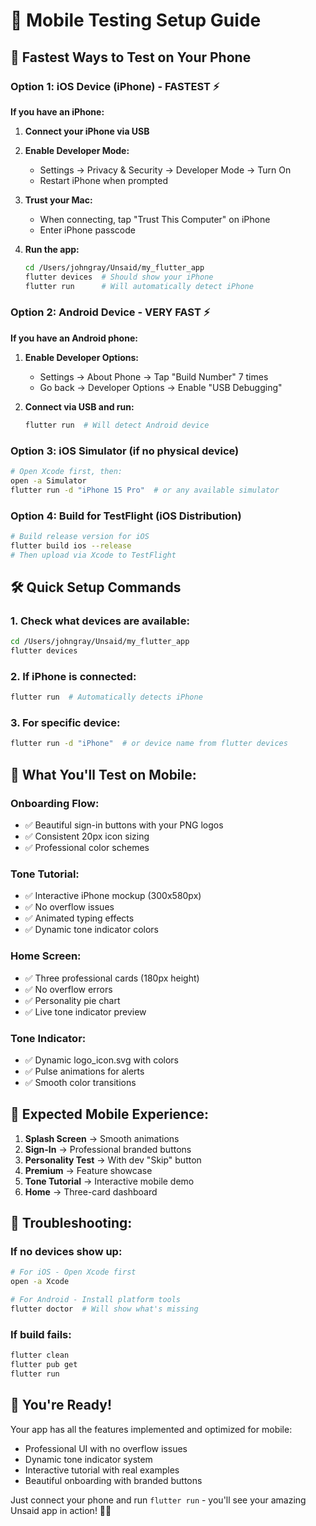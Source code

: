 # 📱 Mobile Testing Setup Guide

## 🚀 Fastest Ways to Test on Your Phone

### Option 1: iOS Device (iPhone) - FASTEST ⚡
**If you have an iPhone:**

1. **Connect your iPhone via USB**
2. **Enable Developer Mode:**
   - Settings → Privacy & Security → Developer Mode → Turn On
   - Restart iPhone when prompted

3. **Trust your Mac:**
   - When connecting, tap "Trust This Computer" on iPhone
   - Enter iPhone passcode

4. **Run the app:**
   ```bash
   cd /Users/johngray/Unsaid/my_flutter_app
   flutter devices  # Should show your iPhone
   flutter run      # Will automatically detect iPhone
   ```

### Option 2: Android Device - VERY FAST ⚡
**If you have an Android phone:**

1. **Enable Developer Options:**
   - Settings → About Phone → Tap "Build Number" 7 times
   - Go back → Developer Options → Enable "USB Debugging"

2. **Connect via USB and run:**
   ```bash
   flutter run  # Will detect Android device
   ```

### Option 3: iOS Simulator (if no physical device)
```bash
# Open Xcode first, then:
open -a Simulator
flutter run -d "iPhone 15 Pro"  # or any available simulator
```

### Option 4: Build for TestFlight (iOS Distribution)
```bash
# Build release version for iOS
flutter build ios --release
# Then upload via Xcode to TestFlight
```

## 🛠️ Quick Setup Commands

### 1. Check what devices are available:
```bash
cd /Users/johngray/Unsaid/my_flutter_app
flutter devices
```

### 2. If iPhone is connected:
```bash
flutter run  # Automatically detects iPhone
```

### 3. For specific device:
```bash
flutter run -d "iPhone"  # or device name from flutter devices
```

## 📱 What You'll Test on Mobile:

### **Onboarding Flow:**
- ✅ Beautiful sign-in buttons with your PNG logos
- ✅ Consistent 20px icon sizing
- ✅ Professional color schemes

### **Tone Tutorial:**
- ✅ Interactive iPhone mockup (300x580px)
- ✅ No overflow issues
- ✅ Animated typing effects
- ✅ Dynamic tone indicator colors

### **Home Screen:**
- ✅ Three professional cards (180px height)
- ✅ No overflow errors
- ✅ Personality pie chart
- ✅ Live tone indicator preview

### **Tone Indicator:**
- ✅ Dynamic logo_icon.svg with colors
- ✅ Pulse animations for alerts
- ✅ Smooth color transitions

## 🎯 Expected Mobile Experience:

1. **Splash Screen** → Smooth animations
2. **Sign-In** → Professional branded buttons
3. **Personality Test** → With dev "Skip" button
4. **Premium** → Feature showcase
5. **Tone Tutorial** → Interactive mobile demo
6. **Home** → Three-card dashboard

## 🔧 Troubleshooting:

### If no devices show up:
```bash
# For iOS - Open Xcode first
open -a Xcode

# For Android - Install platform tools
flutter doctor  # Will show what's missing
```

### If build fails:
```bash
flutter clean
flutter pub get
flutter run
```

## 🎊 You're Ready!

Your app has all the features implemented and optimized for mobile:
- Professional UI with no overflow issues
- Dynamic tone indicator system
- Interactive tutorial with real examples
- Beautiful onboarding with branded buttons

Just connect your phone and run `flutter run` - you'll see your amazing Unsaid app in action! 📱✨
